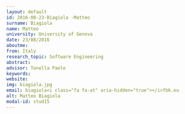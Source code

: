 ```yaml
---
layout: default 
id: 2016-08-23-Biagiola -Matteo
surname: Biagiola 
name: Matteo
university: University of Genova
date: 23/08/2016
aboutme: 
from: Italy
research_topic: Software Engineering
abstract: 
advisor: Tonella Paolo
keywords: 
website: 
img: biagiola.jpg
email: biagiola<i class="fa fa-at" aria-hidden="true"></i>fbk.eu
alt: Matteo Biagiola 
modal-id: stud15
---
```


